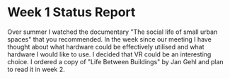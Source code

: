 # Week 1 Status Report

Over summer I watched the documentary "The social life of small urban spaces" that you recommended.
In the week since our meeting I have thought about what hardware could be effectively utilised and what hardware I would like to use.
I decided that VR could be an interesting choice.
I ordered a copy of "Life Between Buildings" by Jan Gehl and plan to read it in week 2.


